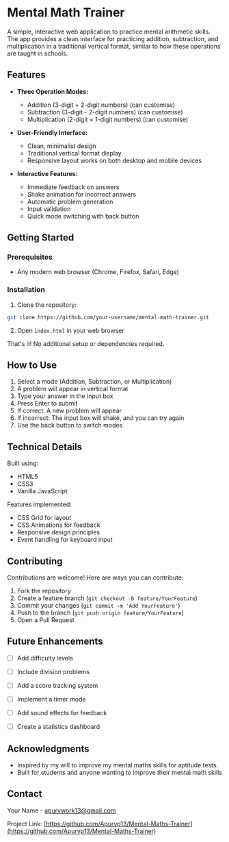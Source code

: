 # Mental Math Trainer

A simple, interactive web application to practice mental arithmetic skills. The app provides a clean interface for practicing addition, subtraction, and multiplication in a traditional vertical format, similar to how these operations are taught in schools.


## Features

- **Three Operation Modes:**
  - Addition (3-digit + 2-digit numbers) (can customise)
  - Subtraction (3-digit - 2-digit numbers) (can customise)
  - Multiplication (2-digit × 1-digit numbers) (can customise)

- **User-Friendly Interface:**
  - Clean, minimalist design
  - Traditional vertical format display
  - Responsive layout works on both desktop and mobile devices

- **Interactive Features:**
  - Immediate feedback on answers
  - Shake animation for incorrect answers
  - Automatic problem generation
  - Input validation
  - Quick mode switching with back button


## Getting Started

### Prerequisites
- Any modern web browser (Chrome, Firefox, Safari, Edge)

### Installation

1. Clone the repository:
```bash
git clone https://github.com/your-username/mental-math-trainer.git
```

2. Open `index.html` in your web browser

That's it! No additional setup or dependencies required.

## How to Use

1. Select a mode (Addition, Subtraction, or Multiplication)
2. A problem will appear in vertical format
3. Type your answer in the input box
4. Press Enter to submit
5. If correct: A new problem will appear
6. If incorrect: The input box will shake, and you can try again
7. Use the back button to switch modes

## Technical Details

Built using:
- HTML5
- CSS3
- Vanilla JavaScript

Features implemented:
- CSS Grid for layout
- CSS Animations for feedback
- Responsive design principles
- Event handling for keyboard input

## Contributing

Contributions are welcome! Here are ways you can contribute:

1. Fork the repository
2. Create a feature branch (`git checkout -b feature/YourFeature`)
3. Commit your changes (`git commit -m 'Add YourFeature'`)
4. Push to the branch (`git push origin feature/YourFeature`)
5. Open a Pull Request

## Future Enhancements

- [ ] Add difficulty levels
- [ ] Include division problems
- [ ] Add a score tracking system
- [ ] Implement a timer mode
- [ ] Add sound effects for feedback
- [ ] Create a statistics dashboard


## Acknowledgments

- Inspired by my will to improve my mental maths skills for aptitude tests.
- Built for students and anyone wanting to improve their mental math skills

## Contact

Your Name - [apurvwork13@gmail.com](mailto:apurvwork13@example.com)

Project Link: [https://github.com/Apurvp13/Mental-Maths-Trainer](https://github.com/Apurvp13/Mental-Maths-Trainer)
